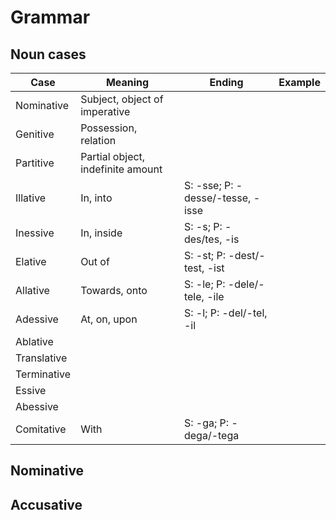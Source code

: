 # Grammar

## Noun cases

| Case        | Meaning | Ending | Example |
|-------------|---------|--------|---------|
| Nominative  | Subject, object of imperative|
| Genitive    | Possession, relation|
| Partitive   | Partial object, indefinite amount|
| Illative    | In, into|S: -sse; P: -desse/-tesse, -isse|
| Inessive    | In, inside|S: -s; P: -des/tes, -is|
| Elative     | Out of  | S: -st; P: -dest/-test, -ist |
| Allative    | Towards, onto| S: -le; P: -dele/-tele, -ile |
| Adessive    | At, on, upon | S: -l; P: -del/-tel, -il |
| Ablative    |
| Translative |
| Terminative |
| Essive |
| Abessive |
| Comitative  | With          | S: -ga; P: -dega/-tega |


## Nominative

## Accusative
